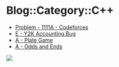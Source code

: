 # Blog::Category::C++
* [Problem - 1111A - Codeforces](/blog/2019/sfwkIoou1ati8BpX)
* [E - Y2K Accounting Bug](/blog/2019/U7cuaviCRbMgbMJr)
* [A - Plate Game](/blog/2019/2qfFRq6fZAhMEXH5)
* [A - Odds and Ends](/blog/2019/FfhA71UDvDBdZODf)

![](https://ww2.sinaimg.cn/large/005BYqpgly1g01dwo3j72j308c01o080.jpg)
